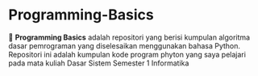 # Programming-Basics

📘 **Programming Basics** adalah repositori yang berisi kumpulan algoritma dasar pemrograman yang diselesaikan menggunakan bahasa Python. Repositori ini adalah kumpulan kode program phyton yang saya pelajari pada mata kuliah Dasar Sistem Semester 1 Informatika
